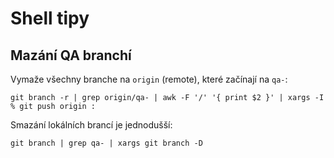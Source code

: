 # Shell tipy

## Mazání QA branchí

Vymaže všechny branche na `origin` (remote), které začínají na `qa-`:

```shell
git branch -r | grep origin/qa- | awk -F '/' '{ print $2 }' | xargs -I % git push origin :
```

Smazání lokálních brancí je jednodušší:

```shell
git branch | grep qa- | xargs git branch -D
```

